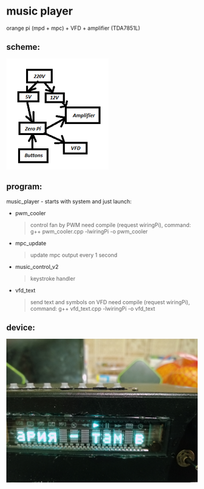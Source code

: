 # music player
orange pi (mpd + mpc) + VFD + amplifier (TDA7851L) 

## scheme:
![scheme](scheme.png)

## program:
music_player  - starts with system and just launch:
* pwm_cooler
    > control fan by PWM
    > need compile (request wiringPi), command: 
    > g++ pwm_cooler.cpp -lwiringPi -o pwm_cooler
* mpc_update
    > update mpc output every 1 second
* music_control_v2
    > keystroke handler
* vfd_text
    > send text and symbols on VFD
    > need compile (request wiringPi), command: 
    > g++ vfd_text.cpp -lwiringPi -o vfd_text


## device:
![device](device.jpg)